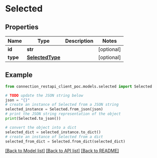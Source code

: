 # Selected


## Properties

Name | Type | Description | Notes
------------ | ------------- | ------------- | -------------
**id** | **str** |  | [optional] 
**type** | [**SelectedType**](SelectedType.md) |  | [optional] 

## Example

```python
from connection_restapi_client_poc.models.selected import Selected

# TODO update the JSON string below
json = "{}"
# create an instance of Selected from a JSON string
selected_instance = Selected.from_json(json)
# print the JSON string representation of the object
print(Selected.to_json())

# convert the object into a dict
selected_dict = selected_instance.to_dict()
# create an instance of Selected from a dict
selected_from_dict = Selected.from_dict(selected_dict)
```
[[Back to Model list]](../README.md#documentation-for-models) [[Back to API list]](../README.md#documentation-for-api-endpoints) [[Back to README]](../README.md)


